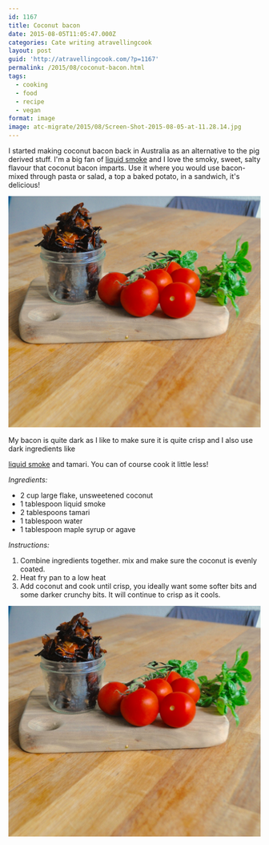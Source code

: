```yaml
---
id: 1167
title: Coconut bacon
date: 2015-08-05T11:05:47.000Z
categories: Cate writing atravellingcook
layout: post
guid: 'http://atravellingcook.com/?p=1167'
permalink: /2015/08/coconut-bacon.html
tags:
  - cooking
  - food
  - recipe
  - vegan
format: image
image: atc-migrate/2015/08/Screen-Shot-2015-08-05-at-11.28.14.jpg
---
```


I started making coconut bacon back in Australia as an alternative to the pig derived stuff. I'm a big fan of [liquid smoke](http://atravellingcook.com/2015/01/vegan-ingredients-resource-list.html) and I love the smoky, sweet, salty flavour that coconut bacon imparts. Use it where you would use bacon- mixed through pasta or salad, a top a baked potato, in a sandwich, it's delicious!

![](/images/atc-migrate/2015/08/DSC0550.jpg)

My bacon is quite dark as I like to make sure it is quite crisp and I also use dark ingredients like

[liquid smoke](http://atravellingcook.com/2015/01/vegan-ingredients-resource-list.html) and tamari. You can of course cook it little less!

_Ingredients:_

-   2 cup large flake, unsweetened coconut
-   1 tablespoon liquid smoke
-   2 tablespoons tamari
-   1 tablespoon water
-   1 tablespoon maple syrup or agave

_Instructions:_

1.  Combine ingredients together. mix and make sure the coconut is evenly coated.
2.  Heat fry pan to a low heat
3.  Add coconut and cook until crisp, you ideally want some softer bits and some darker crunchy bits. It will continue to crisp as it cools.

![_DSC0550](/images/atc-migrate/2015/08/DSC0550-1024x936.jpg)
